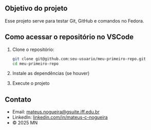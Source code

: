 ## Objetivo do projeto

Esse projeto serve para testar Git, GitHub e comandos no Fedora.

## Como acessar o repositório no VSCode

1. Clone o repositório:
   ```bash
   git clone git@github.com:seu-usuario/meu-primeiro-repo.git
   cd meu-primeiro-repo

2. Instale as dependências (se houver)

3. Execute o projeto

## Contato

- Email: mateus.nogueira@gsuite.iff.edu.br 
- LinkedIn: [linkedin.com/in/mateus-c-nogueira](https://www.linkedin.com/in/mateus-c-nogueira/)  
- © 2025 MN